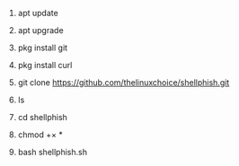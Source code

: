 1. apt update

2. apt upgrade

3. pkg install git 

4. pkg install curl

5. git clone https://github.com/thelinuxchoice/shellphish.git

6. ls

7. cd shellphish

8. chmod +× *

9. bash  shellphish.sh
